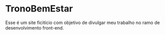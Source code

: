 # TronoBemEstar
 Esse é um site ficitício com objetivo de divulgar meu trabalho no ramo de desenvolvimento front-end.

